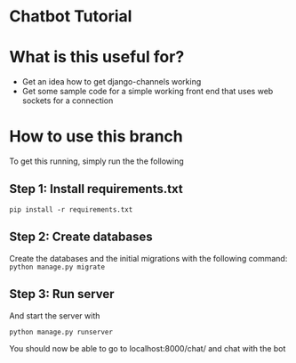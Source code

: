 # Chatbot Tutorial

# What is this useful for?

- Get an idea how to get django-channels working
- Get some sample code for a simple working front end that uses web sockets for a connection

# How to use this branch

To get this running, simply run the  the following 

## Step 1: Install requirements.txt

`pip install -r requirements.txt`

## Step 2: Create databases

Create the databases and the initial migrations with the following command:
`python manage.py migrate`

## Step 3: Run server

And start the server with 

`python manage.py runserver`

You should now be able to go to localhost:8000/chat/ and chat with the bot
